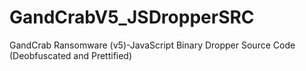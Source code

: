 # GandCrabV5_JSDropperSRC
GandCrab Ransomware (v5)-JavaScript Binary Dropper Source Code (Deobfuscated and Prettified)
